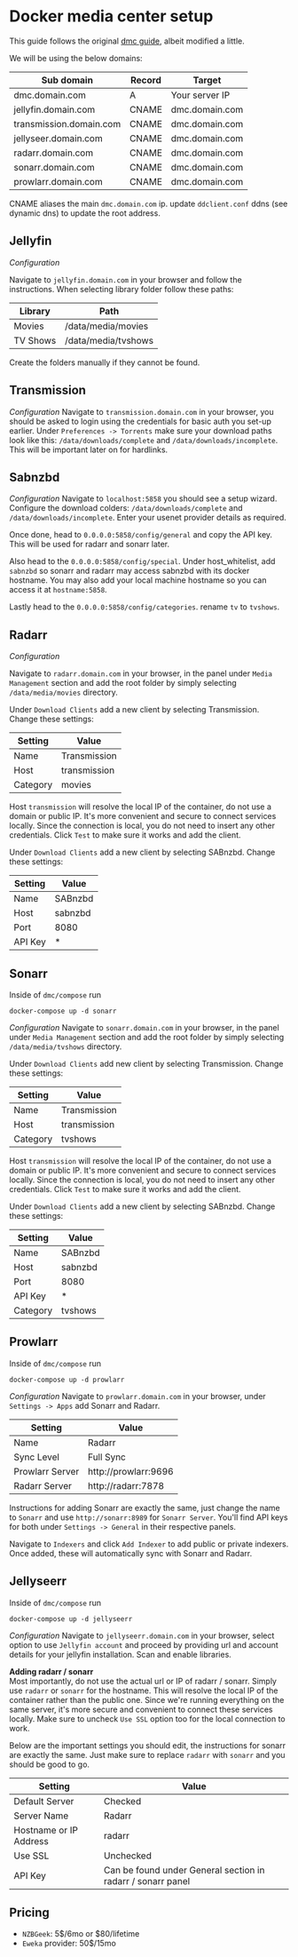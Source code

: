 # Docker media center setup

This guide follows the original [dmc guide](https://github.com/EdyTheCow/docker-media-center), albeit modified a little.

We will be using the below domains:

| Sub domain              | Record | Target         |
| ----------------------- | ------ | -------------- |
| dmc.domain.com          | A      | Your server IP |
| jellyfin.domain.com     | CNAME  | dmc.domain.com |
| transmission.domain.com | CNAME  | dmc.domain.com |
| jellyseer.domain.com    | CNAME  | dmc.domain.com |
| radarr.domain.com       | CNAME  | dmc.domain.com |
| sonarr.domain.com       | CNAME  | dmc.domain.com |
| prowlarr.domain.com     | CNAME  | dmc.domain.com |

CNAME aliases the main `dmc.domain.com` ip. update `ddclient.conf` ddns (see dynamic dns) to update the root address.

## Jellyfin

_Configuration_

Navigate to `jellyfin.domain.com` in your browser and follow the instructions. When selecting library folder follow these paths:

| Library  | Path                |
| -------- | ------------------- |
| Movies   | /data/media/movies  |
| TV Shows | /data/media/tvshows |

Create the folders manually if they cannot be found.

## Transmission

_Configuration_
Navigate to `transmission.domain.com` in your browser, you should be asked to login using the credentials for basic auth you set-up earlier. Under `Preferences -> Torrents` make sure your download paths look like this: `/data/downloads/complete` and `/data/downloads/incomplete`. This will be important later on for hardlinks.

## Sabnzbd

_Configuration_
Navigate to `localhost:5858` you should see a setup wizard. Configure the download colders: `/data/downloads/complete` and `/data/downloads/incomplete`.
Enter your usenet provider details as required.

Once done, head to `0.0.0.0:5858/config/general` and copy the API key. This will be used for radarr and sonarr later.

Also head to the `0.0.0.0:5858/config/special`. Under host_whitelist, add `sabnzbd` so sonarr and radarr may access sabnzbd with its docker hostname. You may also add your local machine hostname so you can access it at `hostname:5858`.

Lastly head to the `0.0.0.0:5858/config/categories`. rename `tv` to `tvshows`.

## Radarr

_Configuration_

Navigate to `radarr.domain.com` in your browser, in the panel under `Media Management` section and add the root folder by simply selecting `/data/media/movies` directory.

Under `Download Clients` add a new client by selecting Transmission. Change these settings:

| Setting  | Value        |
| -------- | ------------ |
| Name     | Transmission |
| Host     | transmission |
| Category | movies       |

Host `transmission` will resolve the local IP of the container, do not use a domain or public IP. It's more convenient and secure to connect services locally. Since the connection is local, you do not need to insert any other credentials. Click `Test` to make sure it works and add the client.

Under `Download Clients` add a new client by selecting SABnzbd. Change these settings:

| Setting | Value   |
| ------- | ------- |
| Name    | SABnzbd |
| Host    | sabnzbd |
| Port    | 8080    |
| API Key | \*      |

## Sonarr

Inside of `dmc/compose` run

```
docker-compose up -d sonarr
```

_Configuration_
Navigate to `sonarr.domain.com` in your browser, in the panel under `Media Management` section and add the root folder by simply selecting `/data/media/tvshows` directory.

Under `Download Clients` add new client by selecting Transmission. Change these settings:

| Setting  | Value        |
| -------- | ------------ |
| Name     | Transmission |
| Host     | transmission |
| Category | tvshows      |

Host `transmission` will resolve the local IP of the container, do not use a domain or public IP. It's more convenient and secure to connect services locally. Since the connection is local, you do not need to insert any other credentials. Click `Test` to make sure it works and add the client.

Under `Download Clients` add a new client by selecting SABnzbd. Change these settings:

| Setting  | Value   |
| -------- | ------- |
| Name     | SABnzbd |
| Host     | sabnzbd |
| Port     | 8080    |
| API Key  | \*      |
| Category | tvshows |

## Prowlarr

Inside of `dmc/compose` run

```
docker-compose up -d prowlarr
```

_Configuration_
Navigate to `prowlarr.domain.com` in your browser, under `Settings -> Apps` add Sonarr and Radarr.

| Setting         | Value                |
| --------------- | -------------------- |
| Name            | Radarr               |
| Sync Level      | Full Sync            |
| Prowlarr Server | http://prowlarr:9696 |
| Radarr Server   | http://radarr:7878   |

Instructions for adding Sonarr are exactly the same, just change the name to `Sonarr` and use `http://sonarr:8989` for `Sonarr Server`. You'll find API keys for both under `Settings -> General` in their respective panels.

Navigate to `Indexers` and click `Add Indexer` to add public or private indexers. Once added, these will automatically sync with Sonarr and Radarr.

## Jellyseerr

Inside of `dmc/compose` run

```
docker-compose up -d jellyseerr
```

_Configuration_
Navigate to `jellyseerr.domain.com` in your browser, select option to use `Jellyfin account` and proceed by providing url and account details for your jellyfin installation. Scan and enable libraries.

<b>Adding radarr / sonarr</b><br />
Most importantly, do not use the actual url or IP of radarr / sonarr. Simply use `radarr` or `sonarr` for the hostname. This will resolve the local IP of the container rather than the public one. Since we're running everything on the same server, it's more secure and convenient to connect these services locally. Make sure to uncheck `Use SSL` option too for the local connection to work.

Below are the important settings you should edit, the instructions for sonarr are exactly the same. Just make sure to replace `radarr` with `sonarr` and you should be good to go.

| Setting                | Value                                                       |
| ---------------------- | ----------------------------------------------------------- |
| Default Server         | Checked                                                     |
| Server Name            | Radarr                                                      |
| Hostname or IP Address | radarr                                                      |
| Use SSL                | Unchecked                                                   |
| API Key                | Can be found under General section in radarr / sonarr panel |

## Pricing

- `NZBGeek`: 5$/6mo or $80/lifetime
- `Eweka` provider: 50$/15mo
